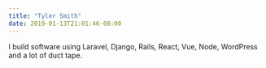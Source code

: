 ```yaml
---
title: "Tyler Smith"
date: 2019-01-13T21:01:46-08:00
---
```


I build software using Laravel, Django, Rails, React, Vue, Node, WordPress and a lot of duct tape.
